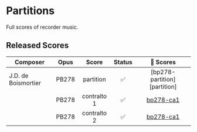 # Partitions

Full scores of recorder music.


## Released Scores

| Composer              | Opus     | Score              | Status             | :link: Scores     |
|-----------------------|----------|:------------------:|:------------------:|:-----------------:|
| J.D. de Boismortier   | PB278    | partition          | :white_check_mark: | [bp278-partition][partition] |
|                       | PB278    | contralto 1        | :white_check_mark: | [bp278-ca1]       |
|                       | PB278    | contralto 2        | :white_check_mark: | [bp278-ca1]       |



[bp278-ca1]: https://github.com/HolgerPeters/partitions/releases/download/v2024-06-15/boismortier-bp278-ca1.pdf
[bp278-ca2]: https://github.com/HolgerPeters/partitions/releases/download/v2024-06-15/boismortier-bp278-ca2.pdf
[bp278-partition]: https://github.com/HolgerPeters/partitions/releases/download/v2024-06-15/boismortier-bp278-partition.pdf
